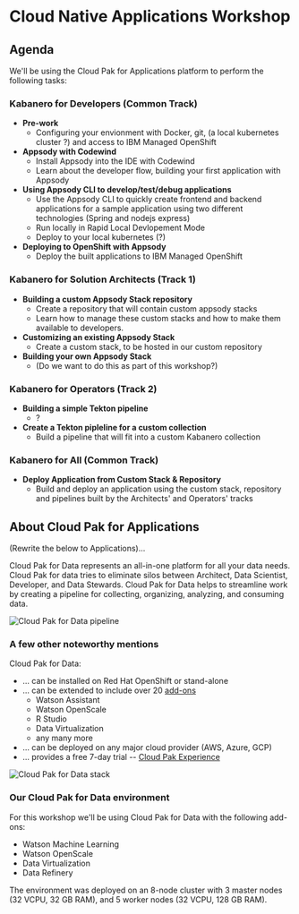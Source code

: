# Cloud Native Applications Workshop

## Agenda

We'll be using the Cloud Pak for Applications platform to perform the following tasks:

### Kabanero for Developers (Common Track)

* **Pre-work**
  * Configuring your envionment with Docker, git, (a local kubernetes cluster ?) and access to IBM Managed OpenShift
* **Appsody with Codewind**
  * Install Appsody into the IDE with Codewind
  * Learn about the developer flow, building your first application with Appsody
* **Using Appsody CLI to develop/test/debug applications**
  * Use the Appsody CLI to quickly create frontend and backend applications for a sample application using two different technologies (Spring and nodejs express)
  * Run locally in Rapid Local Devlopement Mode
  * Deploy to your local kubernetes (?)
* **Deploying to OpenShift with Appsody**
  * Deploy the built applications to IBM Managed OpenShift

### Kabanero for Solution Architects (Track 1)

* **Building a custom Appsody Stack repository**
  * Create a repository that will contain custom appsody stacks
  * Learn how to manage these custom stacks and how to make them available to developers.
* **Customizing an existing Appsody Stack**
  * Create a custom stack, to be hosted in our custom repository
* **Building your own Appsody Stack**
  * (Do we want to do this as part of this workshop?)
  
### Kabanero for Operators  (Track 2)

* **Building a simple Tekton pipeline**
  * ?
* **Create a Tekton pipleline for a custom collection**
  * Build a pipeline that will fit into a custom Kabanero collection
  
### Kabanero for All  (Common Track)

* **Deploy Application from Custom Stack & Repository**
  * Build and deploy an application using the custom stack, repository and pipelines built by the Architects' and Operators' tracks
  
## About Cloud Pak for Applications

(Rewrite the below to Applications)...

Cloud Pak for Data represents an all-in-one platform for all your data needs. Cloud Pak for data tries to eliminate silos between Architect, Data Scientist, Developer, and Data Stewards. Cloud Pak for Data helps to streamline work by creating a pipeline for collecting, organizing, analyzing, and consuming data.

![Cloud Pak for Data pipeline](.gitbook/assets/images/generic/cp4data.png)

### A few other noteworthy mentions

Cloud Pak for Data:

* ... can be installed on Red Hat OpenShift or stand-alone
* ... can be extended to include over 20 [add-ons](https://docs-icpdata.mybluemix.net/extend/com.ibm.icpdata.doc/zen/admin/add-ons.html)
  * Watson Assistant
  * Watson OpenScale
  * R Studio
  * Data Virtualization
  * any many more
* ... can be deployed on any major cloud provider (AWS, Azure, GCP)
* ... provides a free 7-day trial -- [Cloud Pak Experience](https://www.ibm.com/cloud/garage/cloud-pak-experiences/)

![Cloud Pak for Data stack](.gitbook/assets/images/generic/cpd-stack.png)

### Our Cloud Pak for Data environment

For this workshop we'll be using Cloud Pak for Data with the following add-ons:

* Watson Machine Learning
* Watson OpenScale
* Data Virtualization
* Data Refinery

The environment was deployed on an 8-node cluster with 3 master nodes (32 VCPU, 32 GB RAM), and 5 worker nodes (32 VCPU, 128 GB RAM).
